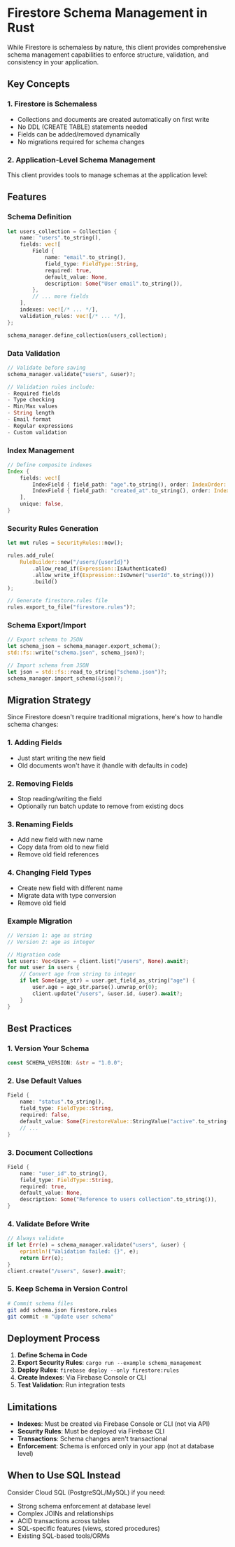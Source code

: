# Firestore Schema Management in Rust

While Firestore is schemaless by nature, this client provides comprehensive schema management capabilities to enforce structure, validation, and consistency in your application.

## Key Concepts

### 1. **Firestore is Schemaless**
- Collections and documents are created automatically on first write
- No DDL (CREATE TABLE) statements needed
- Fields can be added/removed dynamically
- No migrations required for schema changes

### 2. **Application-Level Schema Management**
This client provides tools to manage schemas at the application level:

## Features

### Schema Definition
```rust
let users_collection = Collection {
    name: "users".to_string(),
    fields: vec![
        Field {
            name: "email".to_string(),
            field_type: FieldType::String,
            required: true,
            default_value: None,
            description: Some("User email".to_string()),
        },
        // ... more fields
    ],
    indexes: vec![/* ... */],
    validation_rules: vec![/* ... */],
};

schema_manager.define_collection(users_collection);
```

### Data Validation
```rust
// Validate before saving
schema_manager.validate("users", &user)?;

// Validation rules include:
- Required fields
- Type checking
- Min/Max values
- String length
- Email format
- Regular expressions
- Custom validation
```

### Index Management
```rust
// Define composite indexes
Index {
    fields: vec![
        IndexField { field_path: "age".to_string(), order: IndexOrder::Ascending },
        IndexField { field_path: "created_at".to_string(), order: IndexOrder::Descending },
    ],
    unique: false,
}
```

### Security Rules Generation
```rust
let mut rules = SecurityRules::new();

rules.add_rule(
    RuleBuilder::new("/users/{userId}")
        .allow_read_if(Expression::IsAuthenticated)
        .allow_write_if(Expression::IsOwner("userId".to_string()))
        .build()
);

// Generate firestore.rules file
rules.export_to_file("firestore.rules")?;
```

### Schema Export/Import
```rust
// Export schema to JSON
let schema_json = schema_manager.export_schema();
std::fs::write("schema.json", schema_json)?;

// Import schema from JSON
let json = std::fs::read_to_string("schema.json")?;
schema_manager.import_schema(&json)?;
```

## Migration Strategy

Since Firestore doesn't require traditional migrations, here's how to handle schema changes:

### 1. **Adding Fields**
- Just start writing the new field
- Old documents won't have it (handle with defaults in code)

### 2. **Removing Fields**
- Stop reading/writing the field
- Optionally run batch update to remove from existing docs

### 3. **Renaming Fields**
- Add new field with new name
- Copy data from old to new field
- Remove old field references

### 4. **Changing Field Types**
- Create new field with different name
- Migrate data with type conversion
- Remove old field

### Example Migration
```rust
// Version 1: age as string
// Version 2: age as integer

// Migration code
let users: Vec<User> = client.list("/users", None).await?;
for mut user in users {
    // Convert age from string to integer
    if let Some(age_str) = user.get_field_as_string("age") {
        user.age = age_str.parse().unwrap_or(0);
        client.update("/users", &user.id, &user).await?;
    }
}
```

## Best Practices

### 1. **Version Your Schema**
```rust
const SCHEMA_VERSION: &str = "1.0.0";
```

### 2. **Use Default Values**
```rust
Field {
    name: "status".to_string(),
    field_type: FieldType::String,
    required: false,
    default_value: Some(FirestoreValue::StringValue("active".to_string())),
    // ...
}
```

### 3. **Document Collections**
```rust
Field {
    name: "user_id".to_string(),
    field_type: FieldType::String,
    required: true,
    default_value: None,
    description: Some("Reference to users collection".to_string()),
}
```

### 4. **Validate Before Write**
```rust
// Always validate
if let Err(e) = schema_manager.validate("users", &user) {
    eprintln!("Validation failed: {}", e);
    return Err(e);
}
client.create("/users", &user).await?;
```

### 5. **Keep Schema in Version Control**
```bash
# Commit schema files
git add schema.json firestore.rules
git commit -m "Update user schema"
```

## Deployment Process

1. **Define Schema in Code**
2. **Export Security Rules**: `cargo run --example schema_management`
3. **Deploy Rules**: `firebase deploy --only firestore:rules`
4. **Create Indexes**: Via Firebase Console or CLI
5. **Test Validation**: Run integration tests

## Limitations

- **Indexes**: Must be created via Firebase Console or CLI (not via API)
- **Security Rules**: Must be deployed via Firebase CLI
- **Transactions**: Schema changes aren't transactional
- **Enforcement**: Schema is enforced only in your app (not at database level)

## When to Use SQL Instead

Consider Cloud SQL (PostgreSQL/MySQL) if you need:
- Strong schema enforcement at database level
- Complex JOINs and relationships
- ACID transactions across tables
- SQL-specific features (views, stored procedures)
- Existing SQL-based tools/ORMs